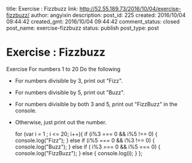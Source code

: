 title: Exercise : Fizzbuzz
link: http://52.55.189.73/2016/10/04/exercise-fizzbuzz/
author: angyixin
description: 
post_id: 225
created: 2016/10/04 09:44:42
created_gmt: 2016/10/04 09:44:42
comment_status: closed
post_name: exercise-fizzbuzz
status: publish
post_type: post

# Exercise : Fizzbuzz

Exercise For numbers 1 to 20 Do the following 

  * For numbers divisible by 3, print out "Fizz".
  * For numbers divisible by 5, print out "Buzz".
  * For numbers divisible by both 3 and 5, print out "FizzBuzz" in the console.
  * Otherwise, just print out the number.
    
    
    for (var i = 1 ; i <= 20; i++){
        if (i%3 === 0 && i%5 !== 0) {
            console.log("Fizz");
        } 
        else if (i%5 === 0 && i%3 !== 0) { 
            console.log("Buzz");
            } 
        else if ( i%3 === 0 && i%5 === 0) {
            console.log("FizzBuzz");
                }
        else {
            console.log(i);
            }
        };